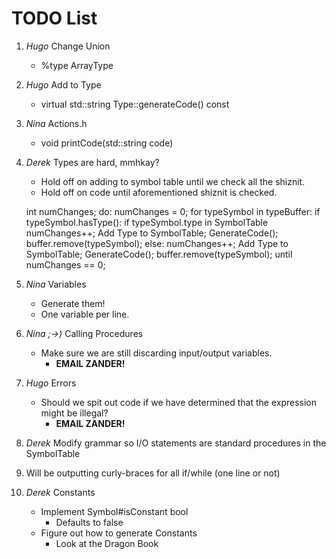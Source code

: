 # TODO List

1. _Hugo_ Change Union
    - %type <arraytype> ArrayType
2. _Hugo_ Add to Type
    - virtual std::string Type::generateCode() const
3. _Nina_ Actions.h
    - void printCode(std::string code)
4. _Derek_ Types are hard, mmhkay?
    - Hold off on adding to symbol table until we check all the shiznit.
    - Hold off on code until aforementioned shiznit is checked.
    
    int numChanges;
    do:
        numChanges = 0;
        for typeSymbol in typeBuffer:
            if typeSymbol.hasType():
                    if typeSymbol.type in SymbolTable
                        numChanges++;
                        Add Type to SymbolTable;
                        GenerateCode();
                        buffer.remove(typeSymbol);
            else:
                numChanges++;
                Add Type to SymbolTable;
                GenerateCode();
                buffer.remove(typeSymbol);
    until numChanges == 0;
5. _Nina_ Variables
    - Generate them!
    - One variable per line.
6. _Nina ;->)_ Calling Procedures
    - Make sure we are still discarding input/output variables.
        - __EMAIL ZANDER!__
7. _Hugo_ Errors
    - Should we spit out code if we have determined that the expression might be illegal?
        - __EMAIL ZANDER!__
8. _Derek_ Modify grammar so I/O statements are standard procedures in the SymbolTable
9. Will be outputting curly-braces for all if/while (one line or not)
10. _Derek_ Constants
    - Implement Symbol#isConstant bool
        - Defaults to false
    - Figure out how to generate Constants
        - Look at the Dragon Book
